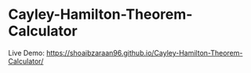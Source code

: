 # Cayley-Hamilton-Theorem-Calculator

Live Demo: 
https://shoaibzaraan96.github.io/Cayley-Hamilton-Theorem-Calculator/

